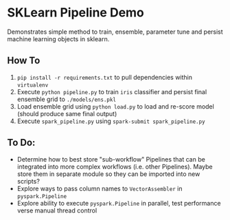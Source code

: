 # SKLearn Pipeline Demo
Demonstrates simple method to train, ensemble, parameter tune and persist
machine learning objects in sklearn.

## How To
1.  `pip install -r requirements.txt` to pull dependencies within `virtualenv`
2.  Execute `python pipeline.py` to train `iris` classifier and persist final
    ensemble grid to `./models/ens.pkl`
3.  Load ensemble grid using `python load.py` to load and re-score model (should
    produce same final output)
4.  Execute `spark_pipeline.py` using `spark-submit spark_pipeline.py`

## To Do:
-  Determine how to best store "sub-workflow" Pipelines that can be integrated
   into more complex workflows (i.e. other Pipelines).  Maybe store them in
separate module so they can be imported into new scripts?
-  Explore ways to pass column names to `VectorAssembler` in `pyspark.Pipeline`
-  Explore ability to execute `pyspark.Pipeline` in parallel, test performance
   verse manual thread control
